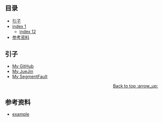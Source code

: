 ## <a name="index"></a> 目录
- [引子](#start)
- [index 1](#index1)
  - [index 12](#index12)
- [参考资料](#reference)


## <a name="start"></a> 引子

- [My GitHub][url-my-github]
- [My JueJin][url-my-juejin]
- [My SegmentFault][url-my-github]

<div align="right"><a href="#index">Back to top :arrow_up:</a></div>


## <a name="reference"></a> 参考资料
- [example][url-base]


[url-base]:https://xxholic.github.io/segment
[url-my-github]:https://github.com/XXHolic
[url-my-segment]:https://segmentfault.com/u/thyholic
[url-my-juejin]:https://juejin.im/user/5dedaf556fb9a0162a0b6a80